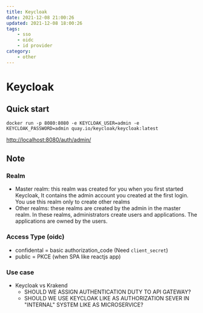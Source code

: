 ```yaml
---
title: Keycloak
date: 2021-12-08 21:00:26
updated: 2021-12-08 18:00:26
tags:
    - sso
    - oidc
    - id provider
category: 
    - other
---
```


# Keycloak 

## Quick start 
`docker run -p 8080:8080 -e KEYCLOAK_USER=admin -e KEYCLOAK_PASSWORD=admin quay.io/keycloak/keycloak:latest`

[http://localhost:8080/auth/admin/](http://localhost:8080/auth/admin/)

## Note
### Realm
- Master realm: this realm was created for you when you first started Keycloak, It contains the admin
account you created at the first login. You use this realm only to create other realms
- Other realms: these realms are created by the admin in the master realm. In these realms, administrators
create users and applications. The applications are owned by the users.

### Access Type (oidc)
- confidental = basic authorization_code (Need `client_secret`)
- public = PKCE (when SPA like reactjs app)

### Use case
- Keycloak vs Krakend
    - SHOULD WE ASSIGN AUTHENTICATION DUTY TO API GATEWAY?
    - SHOULD WE USE KEYCLOAK LIKE AS AUTHORIZATION SEVER IN "INTERNAL" SYSTEM LIKE AS MICROSERVICE?
